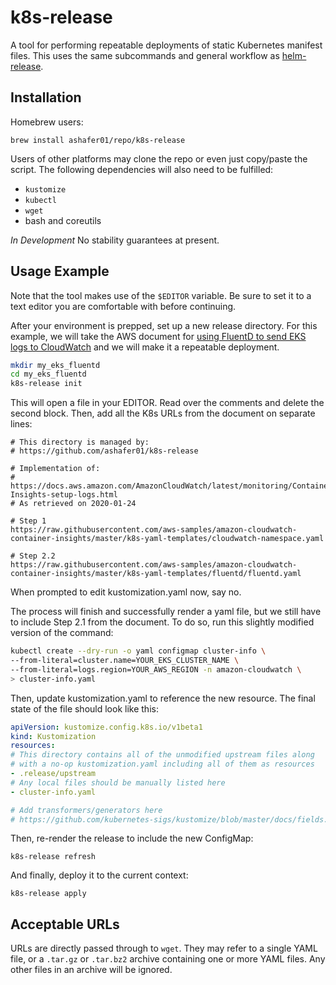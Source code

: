 # k8s-release

A tool for performing repeatable deployments of static Kubernetes manifest files.
This uses the same subcommands and general workflow as
[helm-release](https://github.com/ashafer01/helm-release).

## Installation

Homebrew users:

```
brew install ashafer01/repo/k8s-release
```

Users of other platforms may clone the repo or even just copy/paste
the script. The following dependencies will also need to be fulfilled:

* `kustomize`
* `kubectl`
* `wget`
* bash and coreutils

*In Development* No stability guarantees at present.

## Usage Example

Note that the tool makes use of the `$EDITOR` variable. Be
sure to set it to a text editor you are comfortable with before
continuing.

After your environment is prepped, set up a new release
directory. For this example, we will take the AWS document for
[using FluentD to send EKS logs to CloudWatch](https://docs.aws.amazon.com/AmazonCloudWatch/latest/monitoring/Container-Insights-setup-logs.html)
and we will make it a repeatable deployment.

```bash
mkdir my_eks_fluentd
cd my_eks_fluentd
k8s-release init
```

This will open a file in your EDITOR. Read over the comments
and delete the second block. Then, add all the K8s URLs
from the document on separate lines:

```
# This directory is managed by:
# https://github.com/ashafer01/k8s-release

# Implementation of:
# https://docs.aws.amazon.com/AmazonCloudWatch/latest/monitoring/Container-Insights-setup-logs.html
# As retrieved on 2020-01-24

# Step 1
https://raw.githubusercontent.com/aws-samples/amazon-cloudwatch-container-insights/master/k8s-yaml-templates/cloudwatch-namespace.yaml

# Step 2.2
https://raw.githubusercontent.com/aws-samples/amazon-cloudwatch-container-insights/master/k8s-yaml-templates/fluentd/fluentd.yaml
```

When prompted to edit kustomization.yaml now, say no.

The process will finish and successfully render a yaml file, but we
still have to include Step 2.1 from the document. To do so, run
this slightly modified version of the command:

```bash
kubectl create --dry-run -o yaml configmap cluster-info \
--from-literal=cluster.name=YOUR_EKS_CLUSTER_NAME \
--from-literal=logs.region=YOUR_AWS_REGION -n amazon-cloudwatch \
> cluster-info.yaml
```

Then, update kustomization.yaml to reference the new resource.
The final state of the file should look like this:

```yaml
apiVersion: kustomize.config.k8s.io/v1beta1
kind: Kustomization
resources:
# This directory contains all of the unmodified upstream files along
# with a no-op kustomization.yaml including all of them as resources
- .release/upstream
# Any local files should be manually listed here
- cluster-info.yaml

# Add transformers/generators here
# https://github.com/kubernetes-sigs/kustomize/blob/master/docs/fields.md
```

Then, re-render the release to include the new ConfigMap:

```
k8s-release refresh
```

And finally, deploy it to the current context:

```
k8s-release apply
```

## Acceptable URLs

URLs are directly passed through to `wget`. They may refer to a single
YAML file, or a `.tar.gz` or `.tar.bz2` archive containing one or more
YAML files. Any other files in an archive will be ignored.
